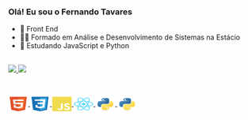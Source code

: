 ### Olá! Eu sou o Fernando Tavares
- 🔭 Front End
- 👨‍💻 Formado em Análise e Desenvolvimento de Sistemas na Estácio 
- 🌱 Estudando JavaScript e Python

##

 <div>
  <a href="https://github.com/nandoti">
  <img height="200em" src="https://github-readme-stats.vercel.app/api?username=nandoti&show_icons=true&theme=chartreuse-dark&include_all_commits=true&count_private=true"/>
  <img height="200em" src="https://github-readme-stats.vercel.app/api/top-langs/?username=nandoti&layout=compact&langs_count=7&theme=chartreuse-dark"/>
</div>
  
  ##
  
  <div style="display: inline_block"><br>
  <img align="center" alt="Nando-HTML" height="30" width="40" src="https://raw.githubusercontent.com/devicons/devicon/master/icons/html5/html5-original.svg">
  <img align="center" alt="Nando-CSS" height="30" width="40" src="https://raw.githubusercontent.com/devicons/devicon/master/icons/css3/css3-original.svg">
  <img align="center" alt="Nando-JS" height="30" width="40" src="https://raw.githubusercontent.com/devicons/devicon/master/icons/javascript/javascript-plain.svg">
  <img align="center" alt="Nando-React" height="30" width="40" src="https://raw.githubusercontent.com/devicons/devicon/master/icons/react/react-original.svg">
  <img align="center" alt="Nando-PYTHON" height="30" width="40" src="https://raw.githubusercontent.com/devicons/devicon/master/icons/python/python-original.svg">
   <img align="center" alt="Nando-jupyter notebook" height="30" width="40" src="https://raw.githubusercontent.com/devicons/devicon/master/icons/python/python-original.svg">
  </div>
